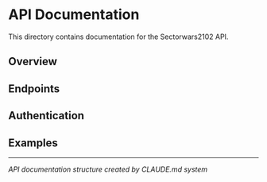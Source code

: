 # API Documentation

This directory contains documentation for the Sectorwars2102 API.

## Overview

<!-- Add API overview here -->

## Endpoints

<!-- Document your API endpoints here -->

## Authentication

<!-- Document authentication if applicable -->

## Examples

<!-- Add usage examples here -->

---

*API documentation structure created by CLAUDE.md system*
